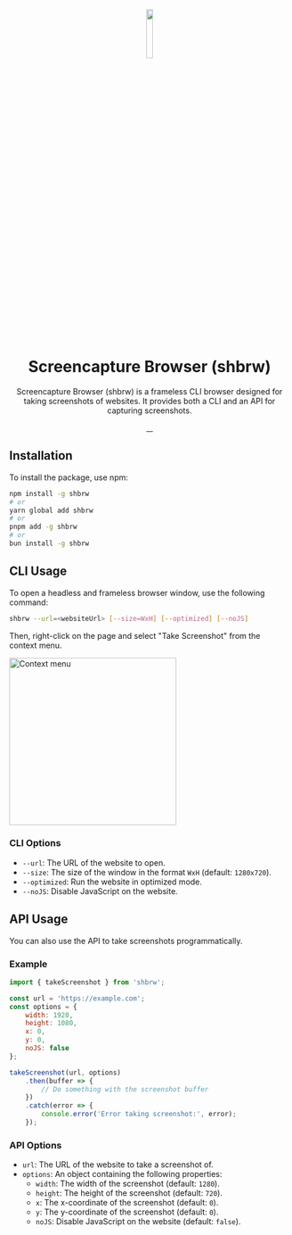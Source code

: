 <div align="center">
  <picture>
      <img src="https://github.com/binary-blazer/shb/blob/master/assets/logo_rounded.png" width="15%">
  </picture>
  <h1>Screencapture Browser (shbrw)</h1>
  <p>Screencapture Browser (shbrw) is a frameless CLI browser designed for taking screenshots of websites. It provides both a CLI and an API for capturing screenshots.</p>

  <p align="center">
  <a aria-label="NPM version" href="https://www.npmjs.com/package/shbrw">
    <img alt="" src="https://img.shields.io/npm/v/shbrw.svg?style=for-the-badge&labelColor=0e0a07">
  </a>
  <a aria-label="Size" href="https://www.npmjs.com/package/shbrw">
    <img alt="" src="https://img.shields.io/npm/unpacked-size/shbrw?style=for-the-badge&labelColor=0e0a07">
  </a>
  <a aria-label="NPM Downloads" href="https://www.npmjs.com/package/shbrw">
    <img alt="" src="https://img.shields.io/npm/dt/shbrw.svg?style=for-the-badge&labelColor=0e0a07">
  </a>
    <a aria-label="License" href="https://www.npmjs.com/package/shbrw">
    <img alt="" src="https://img.shields.io/npm/l/shbrw?style=for-the-badge&labelColor=0e0a07">
    </a>
</p>
</div>

## Installation

To install the package, use npm:

```bash
npm install -g shbrw
# or
yarn global add shbrw
# or
pnpm add -g shbrw
# or
bun install -g shbrw
```

## CLI Usage

To open a headless and frameless browser window, use the following command:

```bash
shbrw --url=<websiteUrl> [--size=WxH] [--optimized] [--noJS]
```

Then, right-click on the page and select "Take Screenshot" from the context menu.

<img src="https://github.com/binary-blazer/shb/blob/master/images/contextmenu.png" alt="Context menu" width="300">

### CLI Options

- `--url`: The URL of the website to open.
- `--size`: The size of the window in the format `WxH` (default: `1280x720`).
- `--optimized`: Run the website in optimized mode.
- `--noJS`: Disable JavaScript on the website.

## API Usage

You can also use the API to take screenshots programmatically.

### Example

```js
import { takeScreenshot } from 'shbrw';

const url = 'https://example.com';
const options = {
    width: 1920,
    height: 1080,
    x: 0,
    y: 0,
    noJS: false
};

takeScreenshot(url, options)
    .then(buffer => {
        // Do something with the screenshot buffer
    })
    .catch(error => {
        console.error('Error taking screenshot:', error);
    });
```

### API Options

- `url`: The URL of the website to take a screenshot of.
- `options`: An object containing the following properties:
  - `width`: The width of the screenshot (default: `1280`).
  - `height`: The height of the screenshot (default: `720`).
  - `x`: The x-coordinate of the screenshot (default: `0`).
  - `y`: The y-coordinate of the screenshot (default: `0`).
  - `noJS`: Disable JavaScript on the website (default: `false`).
